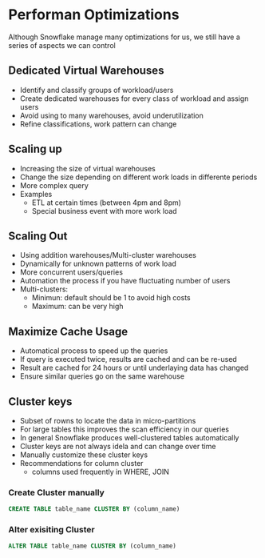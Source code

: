 # Performan Optimizations

Although Snowflake manage many optimizations for us, we still have a series of aspects we can control

## Dedicated Virtual Warehouses

- Identify and classify groups of workload/users
- Create dedicated warehouses for every class of workload and assign users
- Avoid using to many warehouses, avoid underutilization
- Refine classifications, work pattern can change

## Scaling up

- Increasing the size of virtual warehouses
- Change the size depending on different work loads in differente periods
- More complex query
- Examples
  - ETL at certain times (between 4pm and 8pm)
  - Special business event with more work load

## Scaling Out

- Using addition warehouses/Multi-cluster warehouses
- Dynamically for unknown patterns of work load
- More concurrent users/queries
- Automation the process if you have fluctuating number of users
- Multi-clusters:
  - Minimun: default should be 1 to avoid high costs
  - Maximum: can be very high

## Maximize Cache Usage

- Automatical process to speed up the queries
- If query is executed twice, results are cached and can be re-used
- Result are cached for 24 hours or until underlaying data has changed
- Ensure similar queries go on the same warehouse

## Cluster keys

- Subset of rowns to locate the data in micro-partitions
- For large tables this improves the scan efficiency in our queries
- In general Snowflake produces well-clustered tables automatically
- Cluster keys are not always idela and can change over time
- Manually customize these cluster keys
- Recommendations for column cluster
  - columns used frequently in WHERE, JOIN

### Create Cluster manually

```sql
CREATE TABLE table_name CLUSTER BY (column_name)
```

### Alter exisiting Cluster

```sql
ALTER TABLE table_name CLUSTER BY (column_name)
```

